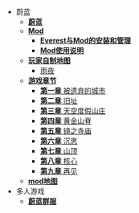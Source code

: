 - 蔚蓝
    - [**蔚蓝**](zh-cn/Celeste/README.md)
    - [**Mod**](zh-cn/Celeste/Mods/README.md)
        - [**Everest与Mod的安装和管理**](zh-cn/Celeste/Mods/Everest_and_mod.md)
        - [**Mod使用说明**](zh-cn/Celeste/Mods/Mod_usage.md)
    - [**玩家自制地图**](zh-cn/Celeste/Maps/)
        - [雨夜](zh-cn/Celeste/Maps/ARainyNight.md)
    - [**游戏章节**](zh-cn/Celeste/Chapter/)
        - [**第一章** 被遗弃的城市](zh-cn/Celeste/Chapter/Chapter1.md)
        - [**第二章** 旧址](zh-cn/Celeste/Chapter/Chapter2.md)
        - [**第三章** 天空度假山庄](zh-cn/Celeste/Chapter/Chapter3.md)
        - [**第四章** 黄金山脊](zh-cn/Celeste/Chapter/Chapter4.md)
        - [**第五章** 镜之寺庙](zh-cn/Celeste/Chapter/Chapter5.md)
        - [**第六章** 沉思](zh-cn/Celeste/Chapter/Chapter6.md)
        - [**第七章** 山顶](zh-cn/Celeste/Chapter/Chapter7.md)
        - [**第八章** 核心](zh-cn/Celeste/Chapter/Chapter8.md)
        - [**第九章** 再见](zh-cn/Celeste/Chapter/Chapter9.md)
    - [**mod地图**](zh-cn/Celeste/Mods/)
- 多人游戏
    - [**蔚蓝群服**](zh-cn/CelesteServer/README.md)
